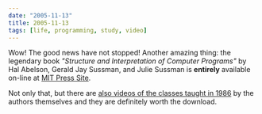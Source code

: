 ```yaml
---
date: "2005-11-13"
title: 2005-11-13
tags: [life, programming, study, video]
---
```

Wow! The good news have not stopped! Another amazing thing: the
legendary book
*"Structure and Interpretation of Computer Programs"* by Hal
Abelson, Gerald Jay Sussman, and Julie Sussman is **entirely**
available on-line at
[MIT Press Site](http://mitpress.mit.edu/sicp/full-text/book/book.html).

Not only that, but there are
[also videos of the classes taught in 1986](http://swiss.csail.mit.edu/classes/6.001/abelson-sussman-lectures/)
by the authors themselves and they are definitely worth the
download.


